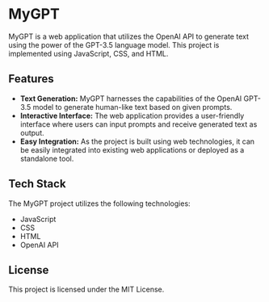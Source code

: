 # MyGPT

MyGPT is a web application that utilizes the OpenAI API to generate text using the power of the GPT-3.5 language model. This project is implemented using JavaScript, CSS, and HTML.

## Features

- **Text Generation:** MyGPT harnesses the capabilities of the OpenAI GPT-3.5 model to generate human-like text based on given prompts.
- **Interactive Interface:** The web application provides a user-friendly interface where users can input prompts and receive generated text as output.
- **Easy Integration:** As the project is built using web technologies, it can be easily integrated into existing web applications or deployed as a standalone tool.

## Tech Stack
The MyGPT project utilizes the following technologies:

- JavaScript
- CSS
- HTML
- OpenAI API


## License
This project is licensed under the MIT License.
